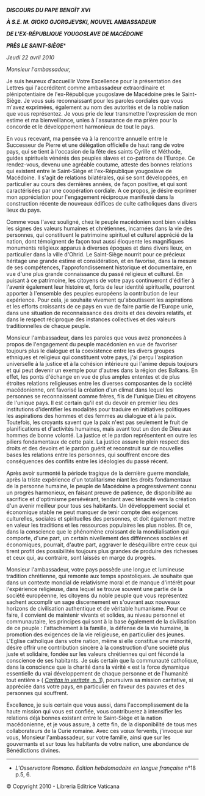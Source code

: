 ***DISCOURS DU PAPE BENOÎT XVI***

***À S.E. M. GIOKO GJORGJEVSKI, NOUVEL AMBASSADEUR***

***DE L'EX-RÉPUBLIQUE YOUGOSLAVE DE MACÉDOINE***

***PRÈS LE SAINT-SIÈGE****

*Jeudi 22 avril 2010*

*Monsieur l'ambassadeur,*

Je suis heureux d'accueillir Votre Excellence pour la présentation des Lettres qui l'accréditent comme ambassadeur extraordinaire et plénipotentiaire de l'ex-République yougoslave de Macédoine près le Saint-Siège. Je vous suis reconnaissant pour les paroles cordiales que vous m'avez exprimées, également au nom des autorités et de la noble nation que vous représentez. Je vous prie de leur transmettre l'expression de mon estime et ma bienveillance, unies à l'assurance de ma prière pour la concorde et le développement harmonieux de tout le pays.

En vous recevant, ma pensée va à la rencontre annuelle entre le Successeur de Pierre et une délégation officielle de haut rang de votre pays, qui se tient à l'occasion de la fête des saints Cyrille et Méthode, guides spirituels vénérés des peuples slaves et co-patrons de l'Europe. Ce rendez-vous, devenu une agréable coutume, atteste des bonnes relations qui existent entre le Saint-Siège et l'ex-République yougoslave de Macédoine. Il s'agit de relations bilatérales, qui se sont développées, en particulier au cours des dernières années, de façon positive, et qui sont caractérisées par une coopération cordiale. A ce propos, je désire exprimer mon appréciation pour l'engagement réciproque manifesté dans la construction récente de nouveaux édifices de culte catholiques dans divers lieux du pays.

Comme vous l'avez souligné, chez le peuple macédonien sont bien visibles les signes des valeurs humaines et chrétiennes, incarnées dans la vie des personnes, qui constituent le patrimoine spirituel et culturel apprécié de la nation, dont témoignent de façon tout aussi éloquente les magnifiques monuments religieux apparus à diverses époques et dans divers lieux, en particulier dans la ville d'Ohrid. Le Saint-Siège nourrit pour ce précieux héritage une grande estime et considération, et en favorise, dans la mesure de ses compétences, l'approfondissement historique et documentaire, en vue d'une plus grande connaissance du passé religieux et culturel. En puisant à ce patrimoine, les citoyens de votre pays continueront d'édifier à l'avenir également leur histoire et, forts de leur identité spirituelle, pourront apporter à l'ensemble des peuples européens la contribution de leur expérience. Pour cela, je souhaite vivement qu'aboutissent les aspirations et les efforts croissants de ce pays en vue de faire partie de l'Europe unie, dans une situation de reconnaissance des droits et des devoirs relatifs, et dans le respect réciproque des instances collectives et des valeurs traditionnelles de chaque peuple.

Monsieur l'ambassadeur, dans les paroles que vous avez prononcées à propos de l'engagement du peuple macédonien en vue de favoriser toujours plus le dialogue et la coexistence entre les divers groupes ethniques et religieux qui constituent votre pays, j'ai perçu l'aspiration universelle à la justice et à la cohésion intérieure qui l'anime depuis toujours et qui peut devenir un exemple pour d'autres dans la région des Balkans. En effet, les ponts d'échange en vue de plus amples ententes et de plus étroites relations religieuses entre les diverses composantes de la société macédonienne, ont favorisé la création d'un climat dans lequel les personnes se reconnaissent comme frères, fils de l'unique Dieu et citoyens de l'unique pays. Il est certain qu'il est du devoir en premier lieu des institutions d'identifier les modalités pour traduire en initiatives politiques les aspirations des hommes et des femmes au dialogue et à la paix. Toutefois, les croyants savent que la paix n'est pas seulement le fruit de planifications et d'activités humaines, mais avant tout un don de Dieu aux hommes de bonne volonté. La justice et le pardon représentent en outre les piliers fondamentaux de cette paix. La justice assure le plein respect des droits et des devoirs et le pardon guérit et reconstruit sur de nouvelles bases les relations entre les personnes, qui souffrent encore des conséquences des conflits entre les idéologies du passé récent.

Après avoir surmonté la période tragique de la dernière guerre mondiale, après la triste expérience d'un totalitarisme niant les droits fondamentaux de la personne humaine, le peuple de Macédoine a progressivement connu un progrès harmonieux, en faisant preuve de patience, de disponibilité au sacrifice et d'optimisme persévérant, tendant avec ténacité vers la création d'un avenir meilleur pour tous ses habitants. Un développement social et économique stable ne peut manquer de tenir compte des exigences culturelles, sociales et spirituelles des personnes, et doit également mettre en valeur les traditions et les ressources populaires les plus nobles. Et ce, dans la conscience que le phénomène croissant de la mondialisation qui comporte, d'une part, un certain nivellement des différences sociales et économiques, pourrait, d'autre part, aggraver le déséquilibre entre ceux qui tirent profit des possibilités toujours plus grandes de produire des richesses et ceux qui, au contraire, sont laissés en marge du progrès.

Monsieur l'ambassadeur, votre pays possède une longue et lumineuse tradition chrétienne, qui remonte aux temps apostoliques. Je souhaite que dans un contexte mondial de relativisme moral et de manque d'intérêt pour l'expérience religieuse, dans lequel se trouve souvent une partie de la société européenne, les citoyens du noble peuple que vous représentez sachent accomplir un sage discernement en s'ouvrant aux nouveaux horizons de civilisation authentique et de véritable humanisme. Pour ce faire, il convient de maintenir vivants et solides, au niveau personnel et communautaire, les principes qui sont à la base également de la civilisation de ce peuple : l'attachement à la famille, la défense de la vie humaine, la promotion des exigences de la vie religieuse, en particulier des jeunes. L'Eglise catholique dans votre nation, même si elle constitue une minorité, désire offrir une contribution sincère à la construction d'une société plus juste et solidaire, fondée sur les valeurs chrétiennes qui ont fécondé la conscience de ses habitants. Je suis certain que la communauté catholique, dans la conscience que la charité dans la vérité « est la force dynamique essentielle du vrai développement de chaque personne et de l'humanité tout entière » ( [*Caritas in veritate,* n. 1](/content/benedict-xvi/fr/encyclicals/documents/hf_ben-xvi_enc_20090629_caritas-in-veritate.html#1.)), poursuivra sa mission caritative, si appréciée dans votre pays, en particulier en faveur des pauvres et des personnes qui souffrent.

Excellence, je suis certain que vous aussi, dans l'accomplissement de la haute mission qui vous est confiée, vous contribuerez à intensifier les relations déjà bonnes existant entre le Saint-Siège et la nation macédonienne, et je vous assure, à cette fin, de la disponibilité de tous mes collaborateurs de la Curie romaine. Avec ces vœux fervents, j'invoque sur vous, Monsieur l'ambassadeur, sur votre famille, ainsi que sur les gouvernants et sur tous les habitants de votre nation, une abondance de Bénédictions divines.

* * *

* *L'Osservatore Romano. Edition hebdomadaire en langue française* n°18 p.5, 6.

© Copyright 2010 - Libreria Editrice Vaticana